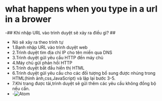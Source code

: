 # what happens when you type in a url in a brower #
-## Khi nhập URL vào trình duyệt sẽ xảy ra điều gì? ##
- Nó sẽ xảy ra theo trình tự
- 1.Bạnh nhập URL vào trình duyệt web
- 2.Trình duyệt tìm địa chỉ IP cho tên miền qua DNS
- 3.Trình duyệt gửi yêu cầu HTTP đến máy chủ
- 4.Máy chủ gửi phản hồi HTTP
- 5.Trình duyệt bắt đầu hiển thị HTML
- 6.Trình duyệt gửi yêu cầu cho các đối tượng bổ sung được nhúng trong HTML(hình ảnh,css,JavaScript) và lặp lại bước 3-5.
- 7.Khi trang được tải,trình duyệt sẽ gửi thêm các yêu cầu không đồng bộ nếu cần.
- -![Atom](https://cdn.pressidium.com/wp-content/uploads/2016/12/web-part2-diagram-1.png)
